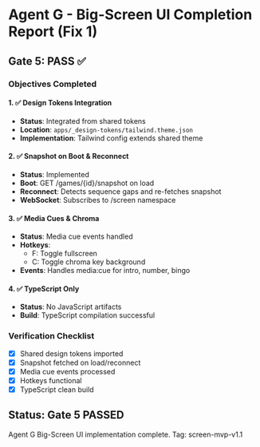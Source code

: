 # Agent G - Big-Screen UI Completion Report (Fix 1)

## Gate 5: PASS ✅

### Objectives Completed

#### 1. ✅ Design Tokens Integration
- **Status**: Integrated from shared tokens
- **Location**: `apps/_design-tokens/tailwind.theme.json`
- **Implementation**: Tailwind config extends shared theme

#### 2. ✅ Snapshot on Boot & Reconnect
- **Status**: Implemented
- **Boot**: GET /games/{id}/snapshot on load
- **Reconnect**: Detects sequence gaps and re-fetches snapshot
- **WebSocket**: Subscribes to /screen namespace

#### 3. ✅ Media Cues & Chroma
- **Status**: Media cue events handled
- **Hotkeys**: 
  - F: Toggle fullscreen
  - C: Toggle chroma key background
- **Events**: Handles media:cue for intro, number, bingo

#### 4. ✅ TypeScript Only
- **Status**: No JavaScript artifacts
- **Build**: TypeScript compilation successful

### Verification Checklist
- [x] Shared design tokens imported
- [x] Snapshot fetched on load/reconnect
- [x] Media cue events processed
- [x] Hotkeys functional
- [x] TypeScript clean build

## Status: Gate 5 PASSED

Agent G Big-Screen UI implementation complete.
Tag: screen-mvp-v1.1
